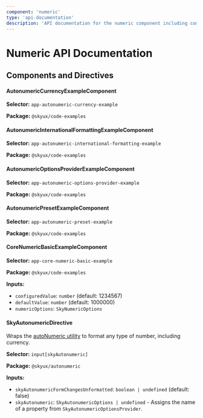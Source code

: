 ```yaml
---
component: 'numeric'
type: 'api-documentation'
description: 'API documentation for the numeric component including components, interfaces, and types.'
---
```


# Numeric API Documentation

## Components and Directives

#### AutonumericCurrencyExampleComponent

**Selector:** `app-autonumeric-currency-example`

**Package:** `@skyux/code-examples`

#### AutonumericInternationalFormattingExampleComponent

**Selector:** `app-autonumeric-international-formatting-example`

**Package:** `@skyux/code-examples`

#### AutonumericOptionsProviderExampleComponent

**Selector:** `app-autonumeric-options-provider-example`

**Package:** `@skyux/code-examples`

#### AutonumericPresetExampleComponent

**Selector:** `app-autonumeric-preset-example`

**Package:** `@skyux/code-examples`

#### CoreNumericBasicExampleComponent

**Selector:** `app-core-numeric-basic-example`

**Package:** `@skyux/code-examples`

**Inputs:**

- `configuredValue`: `number` (default: 1234567)
- `defaultValue`: `number` (default: 1000000)
- `numericOptions`: `SkyNumericOptions`

#### SkyAutonumericDirective

Wraps the [autoNumeric utility](https://github.com/autoNumeric/autoNumeric) to format
any type of number, including currency.

**Selector:** `input[skyAutonumeric]`

**Package:** `@skyux/autonumeric`

**Inputs:**

- `skyAutonumericFormChangesUnformatted`: `boolean | undefined` (default: false)
- `skyAutonumeric`: `SkyAutonumericOptions | undefined` - Assigns the name of a property from `SkyAutonumericOptionsProvider`.